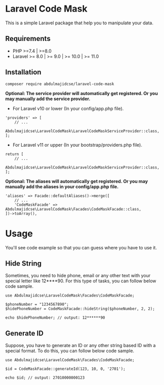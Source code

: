 # Laravel Code Mask

This is a simple Laravel package that help you to manipulate your data.

## Requirements

- PHP >=7.4 | >=8.0
- Laravel >= 8.0 | >= 9.0 | >= 10.0 | >= 11.0

## Installation

```
composer require abdulmajidcse/laravel-code-mask
```

<strong>Optional: The service provider will automatically get registered. Or you may manually add the service provider.</strong>

- For Laravel v10 or lower (In your config/app.php file).

```
'providers' => [
    // ...
    Abdulmajidcse\LaravelCodeMask\LaravelCodeMaskServiceProvider::class,
];
```

- For Laravel v11 or upper (In your bootstrap/providers.php file).

```
return [
    // ...
    Abdulmajidcse\LaravelCodeMask\LaravelCodeMaskServiceProvider::class,
];
```

<strong>Optional: The aliases will automatically get registered. Or you may manually add the aliases in your config/app.php file.</strong>

```
'aliases' => Facade::defaultAliases()->merge([
    // ...
    'CodeMaskFacade' => Abdulmajidcse\LaravelCodeMask\Facades\CodeMaskFacade::class,
])->toArray(),
```

# Usage
You'll see code example so that you can guess where you have to use it.

## Hide String
Sometimes, you need to hide phone, email or any other text with your special letter like 12****90. For this type of tasks, you can follow below code sample.

```
use Abdulmajidcse\LaravelCodeMask\Facades\CodeMaskFacade;

$phoneNumber = "1234567890";
$hidePhoneNumber = CodeMaskFacade::hideString($phoneNumber, 2, 2);

echo $hidePhoneNumber; // output: 12******90
```

## Generate ID
Suppose, you have to generate an ID or any other string based ID with a special format. To do this, you can follow below code sample.

```
use Abdulmajidcse\LaravelCodeMask\Facades\CodeMaskFacade;

$id = CodeMaskFacade::generateId(123, 10, 0, '2701');

echo $id; // output: 27010000000123
```
